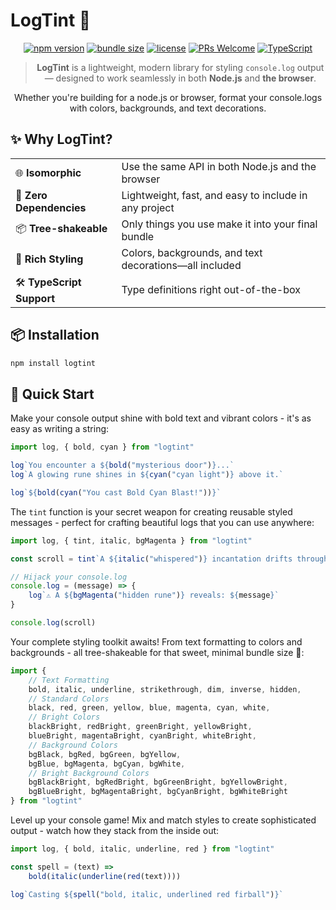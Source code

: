 # LogTint 🌈

<div align="center">

[![npm version](https://img.shields.io/npm/v/logtint.svg)](https://www.npmjs.com/package/logtint)
[![bundle size](https://img.shields.io/bundlephobia/min/logtint)](https://bundlephobia.com/result?p=logtint)
[![license](https://img.shields.io/npm/l/logtint.svg)](https://github.com/mzpk/logtint/blob/main/LICENSE)
[![PRs Welcome](https://img.shields.io/badge/PRs-welcome-brightgreen.svg)](https://github.com/mzpk/logtint/pulls)
[![TypeScript](https://img.shields.io/badge/TypeScript-Ready-blue.svg)](https://www.typescriptlang.org/)

</div>

<div align="center">

> **LogTint** is a lightweight, modern library for styling `console.log` output — designed to work seamlessly in both **Node.js** and **the browser**.  

Whether you're building for a node.js or browser, format your console.logs with colors, backgrounds, and text decorations.

</div>

## ✨ Why LogTint?

<div align="center">

|                           |                                                        |
|---------------------------|--------------------------------------------------------|
| 🌐 **Isomorphic**         | Use the same API in both Node.js and the browser       |
| 🚀 **Zero Dependencies**  | Lightweight, fast, and easy to include in any project  |
| 📦 **Tree-shakeable**     | Only things you use make it into your final bundle     |
| 🎨 **Rich Styling**       | Colors, backgrounds, and text decorations—all included |
| 🛠 **TypeScript Support** | Type definitions right out-of-the-box                  |


</div>

## 📦 Installation

```bash
npm install logtint
```

## 🚀 Quick Start

Make your console output shine with bold text and vibrant colors - it's as easy as writing a string:

```javascript
import log, { bold, cyan } from "logtint"

log`You encounter a ${bold("mysterious door")}...`
log`A glowing rune shines in ${cyan("cyan light")} above it.`

log`${bold(cyan("You cast Bold Cyan Blast!"))}`
```

The `tint` function is your secret weapon for creating reusable styled messages - perfect for crafting beautiful logs that you can use anywhere:

```javascript
import log, { tint, italic, bgMagenta } from "logtint"

const scroll = tint`A ${italic("whispered")} incantation drifts through the air...`

// Hijack your console.log 
console.log = (message) => {
    log`⚠️ A ${bgMagenta("hidden rune")} reveals: ${message}`
}

console.log(scroll)
```

Your complete styling toolkit awaits! From text formatting to colors and backgrounds - all tree-shakeable for that sweet, minimal bundle size 🎨:

```javascript
import { 
    // Text Formatting
    bold, italic, underline, strikethrough, dim, inverse, hidden,
    // Standard Colors
    black, red, green, yellow, blue, magenta, cyan, white,
    // Bright Colors
    blackBright, redBright, greenBright, yellowBright,
    blueBright, magentaBright, cyanBright, whiteBright,
    // Background Colors
    bgBlack, bgRed, bgGreen, bgYellow,
    bgBlue, bgMagenta, bgCyan, bgWhite,
    // Bright Background Colors
    bgBlackBright, bgRedBright, bgGreenBright, bgYellowBright,
    bgBlueBright, bgMagentaBright, bgCyanBright, bgWhiteBright
} from "logtint"
```

Level up your console game! Mix and match styles to create sophisticated output - watch how they stack from the inside out:

```javascript
import log, { bold, italic, underline, red } from "logtint"

const spell = (text) => 
    bold(italic(underline(red(text))))

log`Casting ${spell("bold, italic, underlined red firball")}`
```
